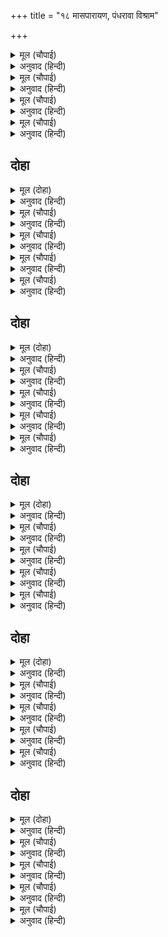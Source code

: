 +++
title = "१८ मासपारायण, पंधरावा विश्राम"

+++


<details><summary>मूल (चौपाई)</summary>

सखा समुझिअस परिहरि मोहू।  
सिय रघुबीर चरन रत होहू॥  
कहत राम गुन भाभिनुसारा।  
जागे जग मंगल सुखदारा॥
</details>

<details><summary>अनुवाद (हिन्दी)</summary>

हे मित्रा, असे समजून व मोहाचा त्याग करून श्रीरामांच्या चरणी प्रेम कर.’ अशा प्रकारे श्रीरामचंद्रांचे गुण गाता गाता सकाळ झाली. तेव्हा जगाचे मंगल करणारे आणि त्याला सुख देणारे श्रीराम जागे झाले.॥ १॥
</details>

<details><summary>मूल (चौपाई)</summary>

सकल सौच करिराम नहावा।  
सुचि सुजान बट छीर मगावा॥  
अनुज सहितसिर जटा बनाए।  
देखि सुमंत्र नयन जल छाए॥
</details>

<details><summary>अनुवाद (हिन्दी)</summary>

मुखमार्जनादी करून पवित्र आणि ज्ञानी श्रीरामचंद्रांनी स्नान केले. नंतर वडाचा चीक मागवला आणि लक्ष्मणासह त्या चिकाने डोक्यावर जटा बांधल्या. हे पाहून सुमंत्राचे नेत्र आसवांनी डबडबले.॥ २॥
</details>

<details><summary>मूल (चौपाई)</summary>

हृदयँ दाहुअति बदन मलीना।  
कह कर जोरि बचन अति दीना॥  
नाथ कहेउअस कोसलनाथा।  
लै रथु जाहु राम कें साथा॥
</details>

<details><summary>अनुवाद (हिन्दी)</summary>

त्याच्या हृदयाला यातना झाल्या व मुख उदास झाले. तो हात जोडून अत्यंत दीनपणे म्हणाला, ‘हे नाथ, मला कोसलनाथांनी आज्ञा दिली होती, तू रथ घेऊन श्रीरामांबरोबर जा.॥ ३॥
</details>

<details><summary>मूल (चौपाई)</summary>

बनु देखाइ सुरसरि अन्हवाई।  
आनेहु फेरि बेगि दोउ भाई॥  
लखनु रामु सिय आनेहु फेरी।  
संसय सकल सँकोच निबेरी॥
</details>

<details><summary>अनुवाद (हिन्दी)</summary>

वन दाखवून आणि गंगा-स्नान करवून दोघा भावांना त्वरित परत आण. सर्व संशय आणि संकोच दूर करून लक्ष्मण, राम व सीता यांना वनात फिरवून आण.॥ ४॥
</details>

## दोहा


<details><summary>मूल (दोहा)</summary>

नृप अस कहेउ गोसाइँ जस कहइ करौं बलि सोइ।  
करि बिनती पायन्ह परेउ दीन्ह बाल जिमि रोइ॥ ९४॥
</details>

<details><summary>अनुवाद (हिन्दी)</summary>

महाराज असे म्हणाले होते. आता हे प्रभू! तुम्ही जसे म्हणाल, तसेच करीन. मी माझा जीव तुमच्यावरून ओवाळून टाकतो.’ असे म्हणून सुमंत्र श्रीरामांच्या चरणांवर पडून लहान मुलाप्रमाणे ढसाढसा रडला.॥ ९४॥
</details>

<details><summary>मूल (चौपाई)</summary>

तात कृपाकरिकीजिअ सोई।  
जातें अवध अनाथ न होई॥  
मंत्रिहि राम उठाइ प्रबोधा।  
तात धरम मतु तुम्ह सबु सोधा॥
</details>

<details><summary>अनुवाद (हिन्दी)</summary>

नंतर म्हणाला, ‘हे कुमार, ज्यामुळे अयोध्या अनाथ होणार नाही, असे करा.’ श्रीरामांनी त्याला उठवून धीर देत समजावले. ते म्हणाले, ‘हे तात, तुम्ही धर्माचे सर्व सिद्धांत जाणता.॥ १॥
</details>

<details><summary>मूल (चौपाई)</summary>

सिबि दधीच हरिचंद नरेसा।  
सहे धरम हित कोटि कलेसा॥  
रंतिदेव बलि भूप सुजाना।  
धरमु धरेउ सहि संकट नाना॥
</details>

<details><summary>अनुवाद (हिन्दी)</summary>

शिबी, दधीची, हरिश्चंद्र यांनी धर्मासाठी अनेक कष्ट सहन केले होते. बुद्धिमान राजा रंतिदेव आणि बली यांनी अनेक संकटे सहन केली, परंतु ते धर्माला चिकटून राहिले.॥ २॥
</details>

<details><summary>मूल (चौपाई)</summary>

धरमु न दूसर सत्य समाना।  
आगम निगम पुरान बखाना॥  
मैं सोइधरमु सुलभ करि पावा।  
तजें तिहूँ पुर अपजसु छावा॥
</details>

<details><summary>अनुवाद (हिन्दी)</summary>

वेद, शास्त्र आणि पुराणे यामध्ये म्हटले आहे की, सत्यासारखा दुसरा धर्म नाही. मला तो धर्म सहजपणे मिळाला. या सत्यरूपी धर्माचा त्याग केला, तर त्रैलोक्यात अपकीर्ती पसरेल.॥ ३॥
</details>

<details><summary>मूल (चौपाई)</summary>

संभावित कहुँ अपजस लाहू।  
मरन कोटि सम दारुन दाहू॥  
तुम्ह सन तात बहुत का कहऊँ।  
दिएँ उतरु फिरि पातकु लहऊँ॥
</details>

<details><summary>अनुवाद (हिन्दी)</summary>

प्रतिष्ठित पुरुषाला अपकीर्ती ही कोटॺवधी मृत्यूंसारखी भीषण यातना देणारी आहे. हे तात, मी तुम्हांला जास्त काय सांगू? उलट उत्तर देण्यामुळेसुद्धा मी पापाचा भागीदार ठरत आहे.॥ ४॥
</details>

## दोहा


<details><summary>मूल (दोहा)</summary>

पितु पद गहि कहि कोटि नति बिनय करब कर जोरि।  
चिंता कवनिहु बात कै तात करिअ जनि मोरि॥ ९५॥
</details>

<details><summary>अनुवाद (हिन्दी)</summary>

तुम्ही जाऊन वडिलांचे चरण धरून कोटी कोटी नमस्कार करीत हात जोडून विनंती करा की, बाबा! तुम्ही माझी कोणत्याही प्रकारची काळजी करू नका.॥ ९५॥
</details>

<details><summary>मूल (चौपाई)</summary>

तुम्ह पुनि पितु सम अतिहित मोरें।  
बिनती करउँ तात कर जोरें॥  
सब बिधि सोइकरतब्य तुम्हारें।  
दुख न पाव पितु सोच हमारें॥
</details>

<details><summary>अनुवाद (हिन्दी)</summary>

तुम्ही स्वतःसुद्धा वडिलांप्रमाणे माझे मोठे हितचिंतक आहात. म्हणून हे तात, मी हात जोडून विनंती करतो की, तुमचेही सर्वप्रकारे हेच कर्तव्य आहे की, वडिलांना आमच्या काळजीमुळे दुःख होऊ नये.’॥ १॥
</details>

<details><summary>मूल (चौपाई)</summary>

सुनि रघुनाथसचिव संबादू।  
भयउ सपरिजन बिकल निषादू॥  
पुनि कछु लखन कही कटु बानी।  
प्रभु बरजे बड़ अनुचित जानी॥
</details>

<details><summary>अनुवाद (हिन्दी)</summary>

श्रीरघुनाथ आणि सुमंत्र यांचा हा संवाद ऐकून निषादराज आपल्या कुटुंबासह व्याकूळ झाला. मग लक्ष्मण काहीशा कडवटपणे बोलला, प्रभू रामचंद्रांना ते फारच अयोग्य वाटले. म्हणून त्यांनी त्याला अडवले.॥ २॥
</details>

<details><summary>मूल (चौपाई)</summary>

सकुचि राम निज सपथ देवाई।  
लखन सँदेसु कहिअ जनि जाई॥  
कह सुमंत्रु पुनि भूप सँदेसू।  
सहि न सकिहि सिय बिपिन कलेसू॥
</details>

<details><summary>अनुवाद (हिन्दी)</summary>

श्रीरामचंद्रांनी नम्रतापूर्वक स्वतःची शपथ घालून सुमंत्रांना सांगितले की, ‘तुम्ही लक्ष्मणाचे हे बोलणे सांगू नका.’ सुमंत्राने पुन्हा राजांचा निरोप सांगितला की, ‘सीता वनातील क्लेश सहन करू शकणार नाही.॥ ३॥
</details>

<details><summary>मूल (चौपाई)</summary>

जेहिबिधिअवधआवफिरि सीया।  
सोइ रघुबरहि तुम्हहि करनीया॥  
नतरु निपट अवलंब बिहीना।  
मैं न जिअब जिमि जल बिनु मीना॥
</details>

<details><summary>अनुवाद (हिन्दी)</summary>

म्हणून ती अयोध्येला परत येईल, असे तुम्ही व श्रीराम यांनी प्रयत्न करावेत. नाही तर मी अत्यंत निराधार होऊन पाण्याविना मासा जसा जगू शकत नाही, तसा जगू शकणार नाही.॥ ४॥
</details>

## दोहा


<details><summary>मूल (दोहा)</summary>

मइकें ससुरें सकल सुख जबहिं जहाँ मनु मान।  
तहँ तब रहिहि सुखेन सिय जब लगि बिपति बिहान॥ ९६॥
</details>

<details><summary>अनुवाद (हिन्दी)</summary>

सीतेच्या माहेरी व सासरी सर्व सुखे आहेत. जोपर्यंत हे संकट टळत नाही, तोपर्यंत तिला हवे, तेथे ती सुखाने राहील.॥ ९६॥
</details>

<details><summary>मूल (चौपाई)</summary>

बिनती भूपकीन्ह जेहि भाँती।  
आरति प्रीति न सो कहि जाती॥  
पितु सँदेसु सुनि कृपानिधाना।  
सियहि दीन्ह सिख कोटि बिधाना॥
</details>

<details><summary>अनुवाद (हिन्दी)</summary>

राजांनी ज्या दीनपणे व प्रेमाने विनंती केली आहे, तो दीनपणा व प्रेम सांगण्याच्या पलीकडे आहे.’ कृपानिधान श्रीरामांनी पित्याचा संदेश ऐकल्यावर सीतेला अनेक प्रकारे समजावले.॥१॥
</details>

<details><summary>मूल (चौपाई)</summary>

सासु ससुरगुर प्रिय परिवारू।  
फिरहु त सब कर मिटै खभारू॥  
सुनिपति बचन कहति बैदेही।  
सुनहु प्रानपति परम सनेही॥
</details>

<details><summary>अनुवाद (हिन्दी)</summary>

ते म्हणाले, ‘तू घरी परत जाशील, तर सासू, सासरे, गुरू, प्रियजन अणि कुटुंबीय या सर्वांची काळजी दूर होईल.’ पतीचे बोलणे ऐकून जानकी म्हणाली, ‘हे पतिराज, हे परमस्नेही, ऐका.॥ २॥
</details>

<details><summary>मूल (चौपाई)</summary>

प्रभु करुनामय परम बिबेकी।  
तनु तजि रहति छाँह किमि छेंकी॥  
प्रभा जाइ कहँ भानु बिहाई।  
कहँ चंद्रिका चंदु तजि जाई॥
</details>

<details><summary>अनुवाद (हिन्दी)</summary>

हे प्रभो, तुम्ही करुणामय व परमज्ञानी आहात. विचार करा की, शरीराला सोडून छाया वेगळी ठेवता येईल का? सूर्याची प्रभा सूर्याला सोडून कुठे जाणार? आणि चांदणे चंद्रास सोडून कुठे जाऊ शकेल?’॥ ३॥
</details>

<details><summary>मूल (चौपाई)</summary>

पतिहि प्रेममय बिनय सुनाई।  
कहति सचिव सन गिरा सुहाई॥  
तुम्ह पितु ससुर सरिस हितकारी।  
उतरु देउँ फिरि अनुचित भारी॥
</details>

<details><summary>अनुवाद (हिन्दी)</summary>

अशा प्रकारे पतीला प्रेमाची विनंती करून सीता मंत्र्याला सुंदर वाणीने म्हणाली, ‘तुम्ही माझे वडील व श्वशुर यांच्याप्रमाणे हितचिंतक आहात. मी तुम्हांला उलट उत्तर देणे फार अयोग्य ठरेल.॥ ४॥
</details>

## दोहा


<details><summary>मूल (दोहा)</summary>

आरति बस सनमुख भइउँ बिलगु न मानब तात।  
आरजसुत पद कमल बिनु बादि जहाँ लगि नात॥ ९७॥
</details>

<details><summary>अनुवाद (हिन्दी)</summary>

परंतु हे तात, मी आर्ततेने तुमच्याकडे बघत आहे. तुम्ही वाईट वाटून घेऊ नका. आर्यपुत्रांच्या चरण-कमलांविना जितकी नाती जगात आहेत, ती मला व्यर्थ आहेत.॥ ९७॥
</details>

<details><summary>मूल (चौपाई)</summary>

पितु बैभवबिलासमैं डीठा।  
नृप मनि मुुकुट मिलित पद पीठा॥  
सुखनिधान अस पितुगृह मोरें।  
पिय बिहीन मन भाव न भोरें॥
</details>

<details><summary>अनुवाद (हिन्दी)</summary>

मी वडिलांचे ऐश्वर्य पाहिले आहे. त्यांच्या पाय ठेवण्याच्या चौरंगावर मोठमोठॺा राजांचे मुकुट टेकविले जातात. सर्व प्रकारच्या सुखाचे भांडार असलेले पित्याचे घरसुद्धा पतीविना माझ्या मनाला चुकूनही गोड वाटत नाही.॥ १॥
</details>

<details><summary>मूल (चौपाई)</summary>

ससुर चक्कवइ कोसलराऊ।  
भुवन चारिदस प्रगट प्रभाऊ॥  
आगें होइ जेहि सुरपति लेई।  
अरध सिंघासन आसनु देई॥
</details>

<details><summary>अनुवाद (हिन्दी)</summary>

माझे सासरे कोसलराज हे चक्रवर्ती सम्राट आहेत. त्यांचा प्रभाव चौदा लोकी गाजतो. इंद्रसुद्धा सामोरे येऊन त्यांचे स्वागत करतो आणि आपल्या अर्ध्या सिंहासनावर बसण्यासाठी स्थान देतो.॥ २॥
</details>

<details><summary>मूल (चौपाई)</summary>

ससुर एतादृस अवध निवासू।  
प्रिय परिवारु मातु सम सासू॥  
बिनु रघुपतिपद पदुम परागा।  
मोहि केउ सपनेहुँ सुखद न लागा॥
</details>

<details><summary>अनुवाद (हिन्दी)</summary>

असे ऐश्वर्यशाली व प्रभावशाली सासरे, अयोध्या या राजधानीतील निवास, कुटुंबातील प्रिय व्यक्ती, आईसारख्या सासू यांपैकी काहीही मला श्रीरघुनाथांच्या चरणकमलांच्या धुळीविना स्वप्नातही सुखदायक वाटत नाही.॥ ३॥
</details>

<details><summary>मूल (चौपाई)</summary>

अगम पंथ बनभूमि पहारा।  
करि केहरि सर सरित अपारा॥  
कोल किरात कुरंग बिहंगा।  
मोहि सब सुखद प्रानपति संगा॥
</details>

<details><summary>अनुवाद (हिन्दी)</summary>

दुर्गम रस्ते, अरण्य, पहाडी प्रदेश, हत्ती, सिंह, अथांग तलाव व नद्या, कोल, भिल्ल, हरणे आणि पक्षी हे सर्व, प्राणप्रिय श्रीराम सोबत असल्यावर मला सुख देणारेच होतील.॥ ४॥
</details>

## दोहा


<details><summary>मूल (दोहा)</summary>

सासु ससुर सन मोरि हुँति बिनय करबि परि पायँ।  
मोर सोचु जनि करिअ कछु मैं बन सुखी सुभायँ॥ ९८॥
</details>

<details><summary>अनुवाद (हिन्दी)</summary>

म्हणून सासू-सासरे यांच्या पाया पडून, माझ्यामार्फत त्यांना विनंतीकरा की, माझी काहीही काळजी करू नका. वनात मी मनापासून सुखीआहे.॥ ९८॥
</details>

<details><summary>मूल (चौपाई)</summary>

प्राननाथ प्रिय देवर साथा।  
बीर धुरीन धरें धनु भाथा॥  
नहिंमगश्रमुभ्रमुदुखमन मोरें।  
मोहि लगि सोचु करिअ जनि भोरें॥
</details>

<details><summary>अनुवाद (हिन्दी)</summary>

वीरांमध्ये अग्रगण्य, धनुष्य व भरलेले भाते धारण केलेले माझे प्राणनाथ आणि माझे प्रिय दीर हे सोबत आहेत. त्यामुळे मला वाटेमध्ये थकवा नाही, काळजी नाही आणि माझ्या मनात कोणतेही दुःख नाही. तुम्ही चुकूनही माझी काळजी करू नका.’॥ १॥
</details>

<details><summary>मूल (चौपाई)</summary>

सुनिसुमंत्रु सिय सीतलि बानी।  
भयउ बिकल जनु फनि मनि हानी॥  
नयन सूझ नहिं सुनइन काना।  
कहि न सकइ कछु अति अकुलाना॥
</details>

<details><summary>अनुवाद (हिन्दी)</summary>

साप ज्याप्रमाणे आपला मणी हरवल्यावर व्याकूळ होतो, त्याप्रमाणे सीतेची शीतल वाणी ऐकून सुमंत्र व्याकूळ झाला. त्याच्या डोळ्यांना काही दिसत नव्हते, कानांना काही ऐकू येत नव्हते. त्याची इतकी व्याकूळ अवस्था झाली की, काही सांगता सोय नाही.॥ २॥
</details>

<details><summary>मूल (चौपाई)</summary>

रामप्रबोधु कीन्ह बहु भाँती।  
तदपि होति नहिं सीतलि छाती॥  
जतन अनेक साथ हित कीन्हे।  
उचित उतर रघुनंदन दीन्हे॥
</details>

<details><summary>अनुवाद (हिन्दी)</summary>

श्रीरामचंद्रांनीही त्याचे पुष्कळ प्रकारे समाधान केले. तरीही त्याचे मन शांत झाले नाही. आपल्याबरोबर परत येण्यासाठी सुमंत्राने खूप प्रयत्न केले, परंतु रघुनाथांनी त्याच्या प्रत्येक युक्तीला व तर्काला योग्य असे उत्तर दिले.॥ ३॥
</details>

<details><summary>मूल (चौपाई)</summary>

मेटि जाइ नहिं राम रजाई।  
कठिन करमगति कछु न बसाई॥  
रामलखनसिय पद सिरु नाई।  
फिरेउ बनिक जिमि मूर गवाँई॥
</details>

<details><summary>अनुवाद (हिन्दी)</summary>

श्रीरामांची आज्ञा डावलता येत नाही. कर्माची गती फार कठीण असते. तिच्यावर कोणताही इलाज नाही. श्रीराम, लक्ष्मण आणि सीता यांच्या चरणी मस्तक नम्र करून सुमंत्र असा परत निघाला की, एखादा व्यापारी आपले सर्व भांडवल गमावून निराशेने परत जातो.॥ ४॥
</details>
